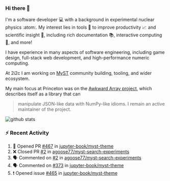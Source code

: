### Hi there 👋 

I'm a software developer 💻 with a background in experimental nuclear physics :atom:. My interest lies in tools :wrench: to improve productivity :chart_with_upwards_trend: and scientific insight :telescope:, including rich documentation 📚, interactive computing 🧮, and more! 

I have experience in many aspects of software engineering, including game design, full-stack web development, and high-performance numeric computing. 

At 2i2c I am working on [MyST](https://github.com/jupyter-book/mystmd) community building, tooling, and wider ecosystem. 

My main focus at Princeton was on the [Awkward Array project](awkward-array.org/), which describes itself as a library that can 
> manipulate JSON-like data with NumPy-like idioms. I remain an active maintainer of the project. 

![github stats](https://github-readme-stats.vercel.app/api?username=agoose77&show_icons=true&hide_rank=true&hide_title=true&bg_color=30,e76445,904e95&text_color=efe3ec&icon_color=efe3ec)
<!--
**agoose77/agoose77** is a ✨ _special_ ✨ repository because its `README.md` (this file) appears on your GitHub profile.

Here are some ideas to get you started:

- 🔭 I’m currently working on ...
- 🌱 I’m currently learning ...
- 👯 I’m looking to collaborate on ...
- 🤔 I’m looking for help with ...
- 💬 Ask me about ...
- 📫 How to reach me: ...
- 😄 Pronouns: ...
- ⚡ Fun fact: ...
-->

### :zap: Recent Activity

<!--START_SECTION:activity-->
1. 💪 Opened PR [#467](https://github.com/jupyter-book/myst-theme/pull/467) in [jupyter-book/myst-theme](https://github.com/jupyter-book/myst-theme)
2. ❌ Closed PR [#2](https://github.com/agoose77/myst-search-experiments/pull/2) in [agoose77/myst-search-experiments](https://github.com/agoose77/myst-search-experiments)
3. 🗣 Commented on [#2](https://github.com/agoose77/myst-search-experiments/pull/2#issuecomment-2343058386) in [agoose77/myst-search-experiments](https://github.com/agoose77/myst-search-experiments)
4. 🗣 Commented on [#373](https://github.com/jupyter-book/myst-theme/pull/373#issuecomment-2340287681) in [jupyter-book/myst-theme](https://github.com/jupyter-book/myst-theme)
5. ❗ Opened issue [#465](https://github.com/jupyter-book/myst-theme/issues/465) in [jupyter-book/myst-theme](https://github.com/jupyter-book/myst-theme)
<!--END_SECTION:activity-->
